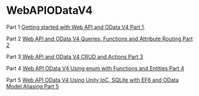 WebAPIODataV4
=============
Part 1 <a href="http://damienbod.wordpress.com/2014/06/10/getting-started-with-web-api-and-odata-v4/">Getting started with Web API and OData V4 Part 1</a>.

Part 2 <a href="http://damienbod.wordpress.com/2014/06/13/web-api-and-odata-v4-queries-functions-and-attribute-routing-part-2/">Web API and OData V4 Queries, Functions and Attribute Routing Part 2</a>

Part 3<a href="http://damienbod.wordpress.com/2014/06/16/web-api-and-odata-v4-crud-and-actions-part-3/"> Web API and OData V4 CRUD and Actions Part 3</a>

Part 4 <a href="http://damienbod.wordpress.com/2014/06/18/web-api-odata-v4-using-enum-with-functions-and-entities-part-4/">Web API OData V4 Using enum with Functions and Entities Part 4</a>

Part 5 <a href="http://damienbod.wordpress.com/2014/06/19/web-api-odata-v4-using-unity-ioc-sqlite-with-ef6-and-odata-model-aliasing-part-5/">Web API OData V4 Using Unity IoC, SQLite with EF6 and OData Model Aliasing Part 5</a>
